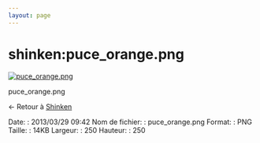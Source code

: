 ```yaml
---
layout: page
---
```


shinken:puce\_orange.png
========================

[![puce\_orange.png](..//assets/media/shinken/puce_orange.png@cache=&w=250&h=250 "puce_orange.png")](..//assets/media/shinken/puce_orange.png@cache= "Afficher le fichier original")

puce\_orange.png

← Retour à [Shinken](../../shinken/start.html "shinken:start")

Date:
:   2013/03/29 09:42
Nom de fichier:
:   puce\_orange.png
Format:
:   PNG
Taille:
:   14KB
Largeur:
:   250
Hauteur:
:   250

